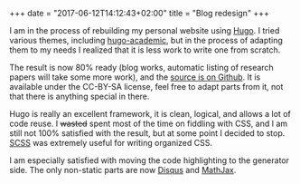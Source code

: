 +++
date = "2017-06-12T14:12:43+02:00"
title = "Blog redesign"
+++

I am in the process of rebuilding my personal website using [Hugo](http://gohugo.io/). I tried various themes, including [hugo-academic](https://github.com/gcushen/hugo-academic), but in the process of adapting them to my needs I realized that it is less work to write one from scratch.

The result is now 80% ready (blog works, automatic listing of research papers will take some more work), and the [source is on Github](https://github.com/tpapp/tpapp.github.io-source). It is available under the CC-BY-SA license, feel free to adapt parts from it, not that there is anything special in there.

Hugo is really an excellent framework, it is clean, logical, and allows a lot of code reuse. I ~~wasted~~ spent most of the time on fiddling with CSS, and I am still not 100% satisfied with the result, but at some point I decided to stop. [SCSS](http://sass-lang.com/) was extremely useful for writing organized CSS.

I am especially satisfied with moving the code highlighting to the generator side. The only non-static parts are now [Disqus](https://disqus.com/) and [MathJax](http://www.mathjax.org/).
